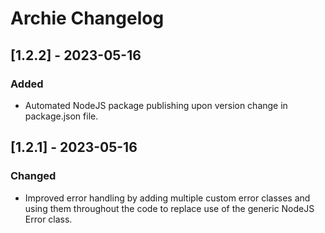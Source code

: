 # Archie Changelog


## [1.2.2] - 2023-05-16

### Added
- Automated NodeJS package publishing upon version change in package.json file.


## [1.2.1] - 2023-05-16

### Changed

- Improved error handling by adding multiple custom error classes and using them throughout the code to replace use of
  the generic NodeJS Error class.
